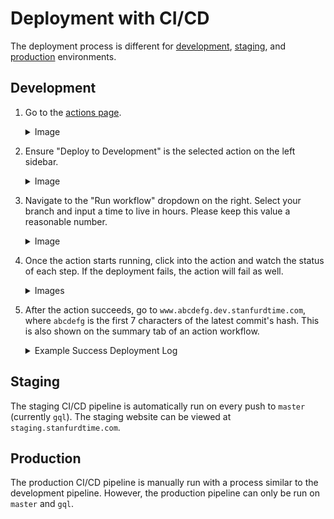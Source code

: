 # Deployment with CI/CD

The deployment process is different for [development](#development), [staging](#staging), and [production](#production) environments.

## Development

1. Go to the [actions page](https://github.com/asuc-octo/berkeleytime/actions).
    <details><summary>Image</summary>

    ![Github Actions Page](./assets/cicd-dev-1.png)

    </details>

2. Ensure "Deploy to Development" is the selected action on the left sidebar.
    <details><summary>Image</summary>

    ![Deploy to Development Sidebar Button](./assets/cicd-dev-2.png)

    </details>

3. Navigate to the "Run workflow" dropdown on the right. Select your branch and input a time to live in hours. Please keep this value a reasonable number.
    <details><summary>Image</summary>

    ![Deploy to Development Action Menu](./assets/cicd-dev-3.png)

    </details>

4. Once the action starts running, click into the action and watch the status of each step. If the deployment fails, the action will fail as well.
    <details><summary>Images</summary>

    ![Deploy to Development Action Running](./assets/cicd-dev-4.png)
    You can view the logs of each step by navigating the left sidebar.
    ![Deploy to Development Action Logs](./assets/cicd-dev-5.png)

    </details>

5. After the action succeeds, go to `www.abcdefg.dev.stanfurdtime.com`, where `abcdefg` is the first 7 characters of the latest commit's hash. This is also shown on the summary tab of an action workflow.

    <details><summary>Example Success Deployment Log</summary>

    ```
    ======= CLI Version =======
    Drone SSH version 1.8.0
    ===========================
    Release "bt-dev-app-69d94b6" does not exist. Installing it now.
    Pulled: registry-1.docker.io/octoberkeleytime/bt-app:0.1.0-dev.69d94b6
    Digest: sha256:e3d020b8582b8b4c583f026f79e4ab2b374386ce67ea5ee43aa65c6b334f9db0
    W1204 22:20:37.827877 2103423 warnings.go:70] unknown field "spec.template.app.kubernetes.io/instance"
    W1204 22:20:37.827939 2103423 warnings.go:70] unknown field "spec.template.app.kubernetes.io/managed-by"
    W1204 22:20:37.827947 2103423 warnings.go:70] unknown field "spec.template.app.kubernetes.io/name"
    W1204 22:20:37.827952 2103423 warnings.go:70] unknown field "spec.template.env"
    W1204 22:20:37.827956 2103423 warnings.go:70] unknown field "spec.template.helm.sh/chart"
    NAME: bt-dev-app-69d94b6
    LAST DEPLOYED: Wed Dec  4 22:20:36 2024
    NAMESPACE: bt
    STATUS: deployed
    REVISION: 1
    TEST SUITE: None
    Waiting for deployment "bt-dev-app-69d94b6-backend" rollout to finish: 0 of 2 updated replicas are available...
    Waiting for deployment "bt-dev-app-69d94b6-backend" rollout to finish: 1 of 2 updated replicas are available...
    deployment "bt-dev-app-69d94b6-backend" successfully rolled out
    deployment "bt-dev-app-69d94b6-frontend" successfully rolled out
    ===============================================
    ✅ Successfully executed commands to all hosts.
    ===============================================
    ```

    </details>

## Staging

The staging CI/CD pipeline is automatically run on every push to `master` (currently `gql`). The staging website can be viewed at `staging.stanfurdtime.com`.

## Production

The production CI/CD pipeline is manually run with a process similar to the development pipeline. However, the production pipeline can only be run on `master` and `gql`.
